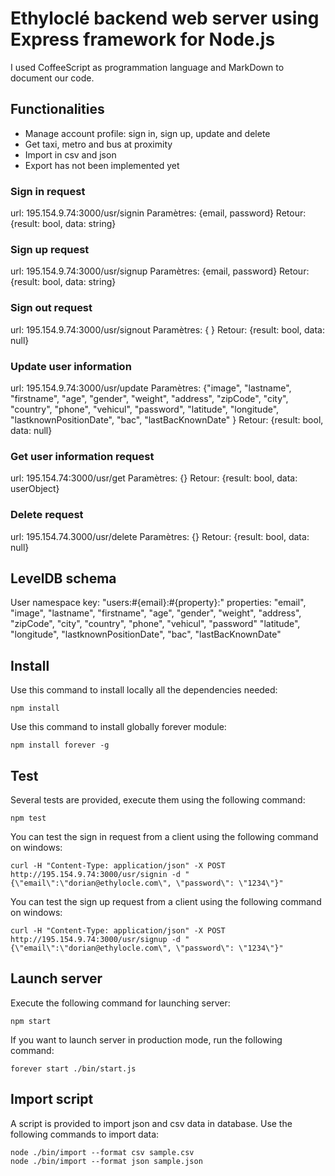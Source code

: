 # Ethyloclé backend web server using Express framework for Node.js

I used CoffeeScript as programmation language and MarkDown to document our code.

## Functionalities
* Manage account profile: sign in, sign up, update and delete
* Get taxi, metro and bus at proximity
* Import in csv and json
* Export has not been implemented yet

### Sign in request
url: 195.154.9.74:3000/usr/signin
Paramètres: {email, password}
Retour: {result: bool, data: string}

### Sign up request
url: 195.154.9.74:3000/usr/signup
Paramètres: {email, password}
Retour: {result: bool, data: string}

### Sign out request
url: 195.154.9.74:3000/usr/signout
Paramètres: { }
Retour: {result: bool, data: null}

### Update user information
url: 195.154.9.74:3000/usr/update
Paramètres: {"image", "lastname", "firstname", "age", "gender", "weight", "address", "zipCode", "city", "country", "phone", "vehicul", "password", "latitude", "longitude", "lastknownPositionDate", "bac", "lastBacKnownDate" }
Retour: {result: bool, data: null}

### Get user information request
url: 195.154.74:3000/usr/get
Paramètres: {}
Retour: {result: bool, data: userObject}

### Delete request
url: 195.154.74.3000/usr/delete
Paramètres: {}
Retour: {result: bool, data: null}

## LevelDB schema
User namespace key: "users:#{email}:#{property}:" properties: "email", "image", "lastname", "firstname", "age", "gender", "weight", "address", "zipCode", "city", "country", "phone", "vehicul", "password" "latitude", "longitude", "lastknownPositionDate", "bac", "lastBacKnownDate"

## Install
Use this command to install locally all the dependencies needed:
```
npm install
```
Use this command to install globally forever module:
```
npm install forever -g
```

## Test
Several tests are provided, execute them using the following command:
```
npm test
```
You can test the sign in request from a client using the following command on windows:
```
curl -H "Content-Type: application/json" -X POST http://195.154.9.74:3000/usr/signin -d "{\"email\":\"dorian@ethylocle.com\", \"password\": \"1234\"}"
```
You can test the sign up request from a client using the following command on windows:
```
curl -H "Content-Type: application/json" -X POST http://195.154.9.74:3000/usr/signup -d "{\"email\":\"dorian@ethylocle.com\", \"password\": \"1234\"}"
```

## Launch server
Execute the following command for launching server:
```
npm start
```
If you want to launch server in production mode, run the following command:
```
forever start ./bin/start.js
```

## Import script
A script is provided to import json and csv data in database. Use the following commands to import data:

```
node ./bin/import --format csv sample.csv
node ./bin/import --format json sample.json
```
